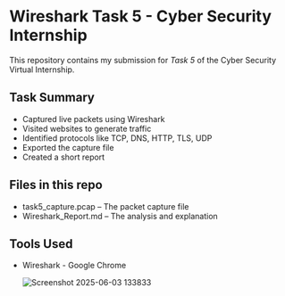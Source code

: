 
# Wireshark Task 5 - Cyber Security Internship

This repository contains my submission for *Task 5* of the Cyber Security Virtual Internship.

## Task Summary

- Captured live packets using Wireshark
- Visited websites to generate traffic
- Identified protocols like TCP, DNS, HTTP, TLS, UDP
- Exported the capture file
- Created a short report

## Files in this repo

- task5_capture.pcap – The packet capture file
- Wireshark_Report.md – The analysis and explanation

## Tools Used

- Wireshark
- Google Chrome

  ![Screenshot 2025-06-03 133833](https://github.com/user-attachments/assets/d31c86f8-91fb-4837-9a4f-8a81bddaf23a)
